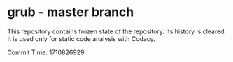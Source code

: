 # grub - master branch

This repository contains frozen state of the repository.
Its history is cleared. It is used only for static code
analysis with Codacy.

Commit Time: 1710826929